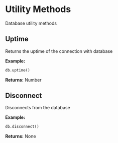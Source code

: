 # Utility Methods

Database utility methods

## Uptime

Returns the uptime of the connection with database

**Example:**
```py
db.uptime()
```

**Returns:** Number

## Disconnect

Disconnects from the database

**Example:**
```py
db.disconnect()
```

**Returns:** None